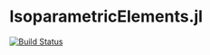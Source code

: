# IsoparametricElements.jl

[![Build Status](https://github.com/rojolocco/IsoparametricElements.jl/actions/workflows/CI.yml/badge.svg?branch=master)](https://github.com/rojolocco/IsoparametricElements.jl/actions/workflows/CI.yml?query=branch%3Amaster)
